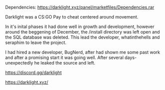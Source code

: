 Dependencies: 
https://darklight.xyz/panel/marketfiles/Dependencies.rar

Darklight was a CS:GO Pay to cheat centered around movement. 

In it's inital phases it had done well in growth and development, however around the beggening of December, the /install directory was left open and the SQL database was deleted. This lead the developer, whatinthehells and seraphim to leave the project.

I had hired a new developer, BugNerd, after had shown me some past work and after a promising start it was going well.
After several days- unexpectedly he leaked the source and left.

https://discord.gg/darklight

https://darklight.xyz/
